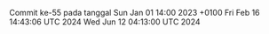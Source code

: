 Commit ke-55 pada tanggal Sun Jan 01 14:00 2023 +0100
Fri Feb 16 14:43:06 UTC 2024
Wed Jun 12 04:13:00 UTC 2024
